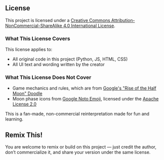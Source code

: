 ## License

This project is licensed under a [Creative Commons Attribution-NonCommercial-ShareAlike 4.0 International License](https://creativecommons.org/licenses/by-nc-sa/4.0/).

### What This License Covers
This license applies to:
- All original code in this project (Python, JS, HTML, CSS)
- All UI text and wording written by the creator

###  What This License Does Not Cover
- Game mechanics and rules, which are from [Google's "Rise of the Half Moon" Doodle](https://www.google.com/doodles/rising-of-the-half-moon)
- Moon phase icons from [Google Noto Emoji](https://github.com/googlefonts/noto-emoji), licensed under the [Apache License 2.0](https://www.apache.org/licenses/LICENSE-2.0)

This is a fan-made, non-commercial reinterpretation made for fun and learning.

## Remix This!

You are welcome to remix or build on this project — just credit the author, don’t commercialize it, and share your version under the same license.
